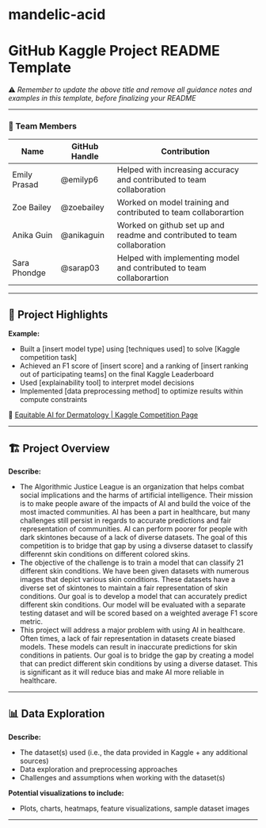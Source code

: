 # mandelic-acid
# GitHub Kaggle Project README Template

⚠️ _Remember to update the above title and remove all guidance notes and examples in this template, before finalizing your README_

---

### **👥 Team Members**

| Name | GitHub Handle | Contribution |
| ----- | ----- | ----- |
| Emily Prasad | @emilyp6 | Helped with increasing accuracy and contributed to team collaboration |
| Zoe Bailey | @zoebailey | Worked on model training and contributed to team collaborartion |
| Anika Guin | @anikaguin | Worked on github set up and readme and contributed to team collaboration |
| Sara Phondge | @sarap03 | Helped with implementing model and contributed to team collaborartion |

---

## **🎯 Project Highlights**

**Example:**

* Built a \[insert model type\] using \[techniques used\] to solve \[Kaggle competition task\]
* Achieved an F1 score of \[insert score\] and a ranking of \[insert ranking out of participating teams\] on the final Kaggle Leaderboard
* Used \[explainability tool\] to interpret model decisions
* Implemented \[data preprocessing method\] to optimize results within compute constraints

🔗 [Equitable AI for Dermatology | Kaggle Competition Page](https://www.kaggle.com/competitions/bttai-ajl-2025/overview)

---

## **🏗️ Project Overview**

**Describe:**

* The Algorithmic Justice League is an organization that helps combat social implications and the harms of artificial intelligence. Their mission is to make people aware of the impacts of AI and build the voice of the most imacted communities. AI has been a part in healthcare, but many challenges still persist in regards to accurate predictions and fair representation of communities. AI can perform poorer for people with dark skintones because of a lack of diverse datasets. The goal of this competition is to bridge that gap by using a divserse dataset to classify differennt skin conditions on different colored skins.  
* The objective of the challenge is to train a model that can classify 21 different skin conditions. We have been given datasets with numerous images that depict various skin conditions. These datasets have a diverse set of skintones to maintain a fair representation of skin conditions. Our goal is to develop a model that can accurately predict different skin conditions. Our model will be evaluated with a separate testing dataset and will be scored based on a weighted average F1 score metric. 
* This project will address a major problem with using AI in healthcare. Often times, a lack of fair representation in datasets create biased models. These models can result in inaccurate predictions for skin conditions in patients. Our goal is to bridge the gap by creating a model that can predict different skin conditions by using a diverse dataset. This is significant as it will reduce bias and make AI more reliable in healthcare. 

---

## **📊 Data Exploration**

**Describe:**

* The dataset(s) used (i.e., the data provided in Kaggle \+ any additional sources)
* Data exploration and preprocessing approaches
* Challenges and assumptions when working with the dataset(s)

**Potential visualizations to include:**

* Plots, charts, heatmaps, feature visualizations, sample dataset images

---
